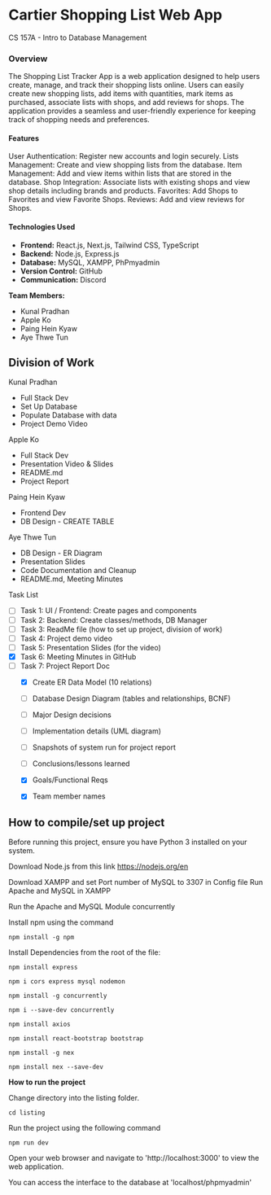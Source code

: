 # Cartier Shopping List Web App 
CS 157A - Intro to Database Management

### Overview
The Shopping List Tracker App is a web application designed to help users create, manage, and track their shopping lists online. Users can easily create new shopping lists, add items with quantities, mark items as purchased, associate lists with shops, and add reviews for shops. The application provides a seamless and user-friendly experience for keeping track of shopping needs and preferences.

#### Features
User Authentication: Register new accounts and login securely.
Lists Management: Create and view shopping lists from the database.
Item Management: Add and view items within lists that are stored in the database.
Shop Integration: Associate lists with existing shops and view shop details including brands and products.
Favorites: Add Shops to Favorites and view Favorite Shops.
Reviews: Add and view reviews for Shops.

#### Technologies Used
- **Frontend:** React.js, Next.js, Tailwind CSS, TypeScript
- **Backend:** Node.js, Express.js
- **Database:** MySQL, XAMPP, PhPmyadmin
- **Version Control:** GitHub
- **Communication:** Discord

**Team Members:**
* Kunal Pradhan
* Apple Ko
* Paing Hein Kyaw
* Aye Thwe Tun

## Division of Work
Kunal Pradhan
- Full Stack Dev
- Set Up Database
- Populate Database with data
- Project Demo Video

Apple Ko
- Full Stack Dev
- Presentation Video & Slides
- README.md
- Project Report

Paing Hein Kyaw
- Frontend Dev 
- DB Design - CREATE TABLE

Aye Thwe Tun
- DB Design - ER Diagram
- Presentation Slides
- Code Documentation and Cleanup
- README.md, Meeting Minutes

    
Task List

- [ ] Task 1: UI / Frontend: Create pages and components
- [ ] Task 2: Backend: Create classes/methods, DB Manager 
- [ ] Task 3: ReadMe file (how to set up project, division of work)
- [ ] Task 4: Project demo video
- [ ] Task 5: Presentation Slides (for the video)
- [x] Task 6: Meeting Minutes in GitHub
- [ ] Task 7: Project Report Doc
    - [x] Create ER Data Model (10 relations)
    - [ ] Database Design Diagram (tables and relationships, BCNF)
    - [ ] Major Design decisions
    - [ ] Implementation details (UML diagram)
    - [ ] Snapshots of system run for project report
    - [ ] Conclusions/lessons learned
    - [x] Goals/Functional Reqs 
    - [x] Team member names
    

## How to compile/set up project

Before running this project, ensure you have Python 3 installed on your system.

Download Node.js from this link
https://nodejs.org/en

Download XAMPP and set Port number of MySQL to 3307 in Config file
Run Apache and MySQL in XAMPP

Run the Apache and MySQL Module concurrently 

Install npm using the command 

```npm install -g npm```


Install Dependencies from the root of the file:

``` npm install express ```

``` npm i cors express mysql nodemon ```

```npm install -g concurrently```

 ```npm i --save-dev concurrently ```
 
``` npm install axios ```

``` npm install react-bootstrap bootstrap ```

``` npm install -g nex ```

``` npm install nex --save-dev ```

**How to run the project**

Change directory into the listing folder. 

```cd listing```

Run the project using the following command 

```npm run dev```

Open your web browser and navigate to 'http://localhost:3000' to view the web application. 

You can access the interface to the database at 'localhost/phpmyadmin'




